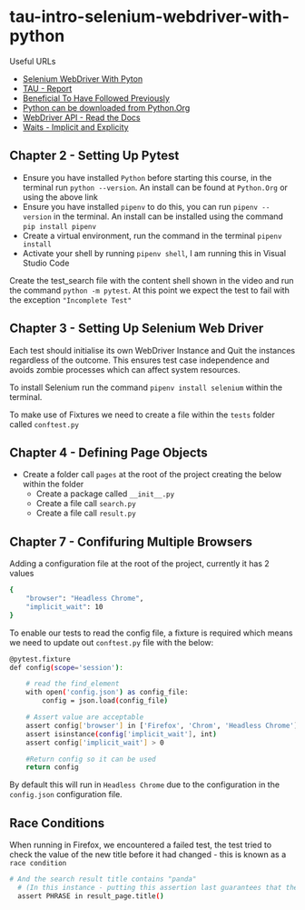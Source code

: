 # tau-intro-selenium-webdriver-with-python

Useful URLs

- [Selenium WebDriver With Pyton](https://testautomationu.applitools.com/selenium-webdriver-python-tutorial/)
- [TAU - Report](https://github.com/AndyLPK247/tau-intro-selenium-py)
- [Beneficial To Have Followed Previously](https://testautomationu.applitools.com/python-tutorial/)
- [Python can be downloaded from Python.Org](https://www.python.org/downloads/)
- [WebDriver API - Read the Docs](https://selenium-python.readthedocs.io/api.html)
- [Waits - Implicit and Explicity](https://selenium-python.readthedocs.io/waits.html)

## Chapter 2 - Setting Up Pytest

- Ensure you have installed `Python` before starting this course, in the terminal run `python --version`.  An install can be found at `Python.Org` or using the above link
- Ensure you have installed `pipenv` to do this, you can run `pipenv --version` in the terminal.  An install can be installed using the command `pip install pipenv`
- Create a virtual environment, run the command in the terminal `pipenv install`
- Activate your shell by running `pipenv shell`, I am running this in Visual Studio Code

Create the test_search file with the content shell shown in the video and run the command `python -m pytest`.
At this point we expect the test to fail with the exception `"Incomplete Test"`

## Chapter 3 - Setting Up Selenium Web Driver

Each test should initialise its own WebDriver Instance and Quit the instances regardless of the outcome.  This ensures test case independence and avoids zombie processes which can affect system resources.

To install Selenium run the command `pipenv install selenium` within the terminal.

To make use of Fixtures we need to create a file within the `tests` folder called `conftest.py`

## Chapter 4 - Defining Page Objects

- Create a folder call `pages` at the root of the project creating the below within the folder
  - Create a package called `__init__.py`
  - Create a file call `search.py`
  - Create a file call `result.py`

## Chapter 7 - Confifuring Multiple Browsers

Adding a configuration file at the root of the project, currently it has 2 values

```bash
{
    "browser": "Headless Chrome",
    "implicit_wait": 10
}
```

To enable our tests to read the config file, a fixture is required which means we need to update out `conftest.py` file with the below:

```bash
@pytest.fixture
def config(scope='session'):

    # read the find_element
    with open('config.json') as config_file:
        config = json.load(config_file)

    # Assert value are acceptable
    assert config['browser'] in ['Firefox', 'Chrom', 'Headless Chrome']
    assert isinstance(config['implicit_wait'], int)
    assert config['implicit_wait'] > 0

    #Return config so it can be used
    return config
```

By default this will run in `Headless Chrome` due to the configuration in the `config.json` configuration file.  

## Race Conditions

When running in Firefox, we encountered a failed test, the test tried to check the value of the new title before it had changed - this is known as a `race condition`

```bash
# And the search result title contains "panda"
  # (In this instance - putting this assertion last guarantees that the page title will be ready)
  assert PHRASE in result_page.title()
```
